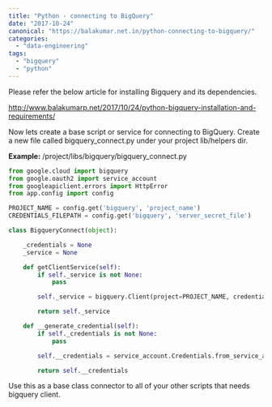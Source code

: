 ```yaml
---
title: "Python - connecting to BigQuery"
date: "2017-10-24"
canonical: "https://balakumar.net.in/python-connecting-to-bigquery/"
categories: 
  - "data-engineering"
tags: 
  - "bigquery"
  - "python"
---
```


Please refer the below article for installing Bigquery and its dependencies.

http://www.balakumarp.net/2017/10/24/python-bigquery-installation-and-requirements/

Now lets create a base script or service for connecting to BigQuery. Create a new file called bigquery_connect.py under your project lib/helpers dir.

**Example:** /project/libs/bigquery/bigquery_connect.py

```python
from google.cloud import bigquery
from google.oauth2 import service_account
from googleapiclient.errors import HttpError
from app.config import config

PROJECT_NAME = config.get('bigquery', 'project_name')
CREDENTIALS_FILEPATH = config.get('bigquery', 'server_secret_file')

class BigqueryConnect(object):

    _credentials = None
    _service = None

    def getClientService(self):
        if self._service is not None:
            pass

        self._service = bigquery.Client(project=PROJECT_NAME, credentials=self.__generate_credential())

        return self._service

    def __generate_credential(self):
        if self._credentials is not None:
            pass

        self.__credentials = service_account.Credentials.from_service_account_file(CREDENTIALS_FILEPATH)

        return self.__credentials
```

Use this as a base class connector to all of your other scripts that needs bigquery client.
